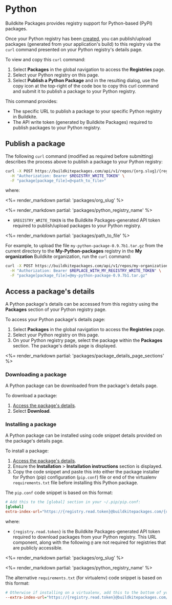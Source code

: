 # Python

Buildkite Packages provides registry support for Python-based (PyPI) packages.

Once your Python registry has been [created](/docs/packages/manage-registries#create-a-registry), you can publish/upload packages (generated from your application's build) to this registry via the `curl` command presented on your Python registry's details page.

To view and copy this `curl` command:

1. Select **Packages** in the global navigation to access the **Registries** page.
1. Select your Python registry on this page.
1. Select **Publish a Python Package** and in the resulting dialog, use the copy icon at the top-right of the code box to copy this curl command and submit it to publish a package to your Python registry.

This command provides:

- The specific URL to publish a package to your specific Python registry in Buildkite.
- The API write token (generated by Buildkite Packages) required to publish packages to your Python registry.

## Publish a package

The following `curl` command (modified as required before submitting) describes the process above to publish a package to your Python registry:

```bash
curl -X POST https://buildkitepackages.com/api/v1/repos/{org.slug}/{registry.name}/packages.json \
  -H "Authorization: Bearer $REGISTRY_WRITE_TOKEN" \
  -F "package[package_file]=@<path_to_file>"
```

where:

<%= render_markdown partial: 'packages/org_slug' %>

<%= render_markdown partial: 'packages/python_registry_name' %>

- `$REGISTRY_WRITE_TOKEN` is the Buildkite Packages-generated API token required to publish/upload packages to your Python registry.

<%= render_markdown partial: 'packages/path_to_file' %>

For example, to upload the file `my-python-package-0.9.7b1.tar.gz` from the current directory to the **My-Python-packages** registry in the **My organization** Buildkite organization, run the `curl` command:

```bash
curl -X POST https://buildkitepackages.com/api/v1/repos/my-organization/my-python-packages/packages.json \
  -H "Authorization: Bearer $REPLACE_WITH_MY_REGISTRY_WRITE_TOKEN" \
  -F "package[package_file]=@my-python-package-0.9.7b1.tar.gz"
```

## Access a package's details

A Python package's details can be accessed from this registry using the **Packages** section of your Python registry page.

To access your Python package's details page:

1. Select **Packages** in the global navigation to access the **Registries** page.
1. Select your Python registry on this page.
1. On your Python registry page, select the package within the **Packages** section. The package's details page is displayed.

<%= render_markdown partial: 'packages/package_details_page_sections' %>

### Downloading a package

A Python package can be downloaded from the package's details page.

To download a package:

1. [Access the package's details](#access-a-packages-details).
1. Select **Download**.

### Installing a package

A Python package can be installed using code snippet details provided on the package's details page.

To install a package:

1. [Access the package's details](#access-a-packages-details).
1. Ensure the **Installation** > **Installation instructions** section is displayed.
1. Copy the code snippet and paste this into either the package installer for Python (pip) configuration (`pip.conf`) file or end of the virtualenv `requirements.txt` file before installing this Python package.

The `pip.conf` code snippet is based on this format:

```conf
# Add this to the [global] section in your ~/.pip/pip.conf:
[global]
extra-index-url="https://{registry.read.token}@buildkitepackages.com/{org.slug}/{registry.name}/pypi/simple"
```

where:

- `{registry.read.token}` is the Buildkite Packages-generated API token required to download packages from your Python registry. This URL component, along with the following `@` are not required for registries that are publicly accessible.

<%= render_markdown partial: 'packages/org_slug' %>

<%= render_markdown partial: 'packages/python_registry_name' %>

The alternative `requirements.txt` (for virtualenv) code snippet is based on this format:

```ini
# Otherwise if installing on a virtualenv, add this to the bottom of your requirements.txt:
--extra-index-url="https://{registry.read.token}@buildkitepackages.com/{org.slug}/{registry.name}/pypi/simple"
```
